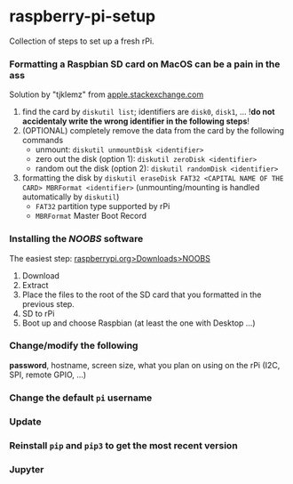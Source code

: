 # raspberry-pi-setup

Collection of steps to set up a fresh rPi.

### Formatting a Raspbian SD card on MacOS can be a pain in the ass
Solution by "tjklemz" from [apple.stackexchange.com](https://apple.stackexchange.com/a/329075/334048)

1. find the card by `diskutil list`; identifiers are `disk0`, `disk1`, ...
!**do not accidentaly write the wrong identifier in the following steps**!
2. (OPTIONAL) completely remove the data from the card by the following commands
    - unmount: `diskutil unmountDisk <identifier>`
    - zero out the disk (option 1): `diskutil zeroDisk <identifier>`
    - random out the disk (option 2): `diskutil randomDisk <identifier>`
3. formatting the disk by `diskutil eraseDisk FAT32 <CAPITAL NAME OF THE CARD> MBRFormat <identifier>` (unmounting/mounting is handled automatically by `diskutil`)
    - `FAT32` partition type supported by rPi
    - `MBRFormat` Master Boot Record

### Installing the *NOOBS* software
The easiest step: [raspberrypi.org>Downloads>NOOBS](https://www.raspberrypi.org/downloads/noobs/)
1. Download
2. Extract
3. Place the files to the root of the SD card that you formatted in the previous step.
4. SD to rPi
5. Boot up and choose Raspbian (at least the one with Desktop ...)

### Change/modify the following
**password**, hostname, screen size, what you plan on using on the rPi (I2C, SPI, remote GPIO, ...)

### Change the default `pi` username

### Update

### Reinstall `pip` and `pip3` to get the most recent version

### Jupyter
